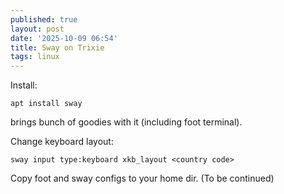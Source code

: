 ```yaml
---
published: true
layout: post
date: '2025-10-09 06:54'
title: Sway on Trixie
tags: linux
---
```

Install:

    apt install sway

brings bunch of goodies with it (including foot terminal).

Change keyboard layout:

    sway input type:keyboard xkb_layout <country code>

Copy foot and sway configs to your home dir. (To be continued)
